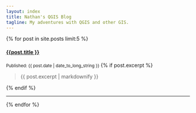 ```yaml
---
layout: index
title: Nathan's QGIS Blog
tagline: My adventures with QGIS and other GIS.
---
```


<div class="posts">
  {% for post in site.posts limit:5 %}
    <div class="post">
      <h4><a href="{{ post.url }}">{{post.title }}</a></h4>
      <small>Published: {{ post.date | date_to_long_string }}</small>
      {% if post.excerpt %}
	  <blockquote>
	  	  <p>{{ post.excerpt | markdownify }}</p>
	  </blockquote>
      {% endif %}
    </div>
    <hr />
  {% endfor %}
</div>


